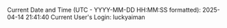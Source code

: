 Current Date and Time (UTC - YYYY-MM-DD HH:MM:SS formatted): 2025-04-14 21:41:40
Current User's Login: luckyaiman

